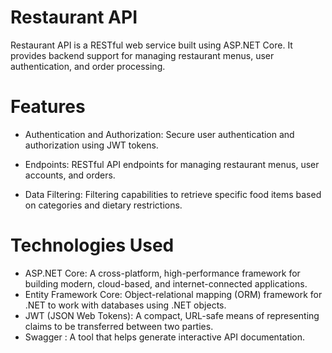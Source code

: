# Restaurant API
Restaurant API is a RESTful web service built using ASP.NET Core. It provides backend support for managing restaurant menus, user authentication, and order processing.

# Features
- Authentication and Authorization: Secure user authentication and authorization using JWT tokens.

- Endpoints: RESTful API endpoints for managing restaurant menus, user accounts, and orders.

- Data Filtering: Filtering capabilities to retrieve specific food items based on categories and dietary restrictions.

# Technologies Used
- ASP.NET Core: A cross-platform, high-performance framework for building modern, cloud-based, and internet-connected applications.
- Entity Framework Core: Object-relational mapping (ORM) framework for .NET to work with databases using .NET objects.
- JWT (JSON Web Tokens): A compact, URL-safe means of representing claims to be transferred between two parties.
- Swagger : A tool that helps generate interactive API documentation.


